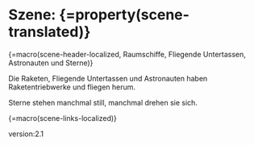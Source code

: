 # Szene: {=property(scene-translated)}

{=macro(scene-header-localized, Raumschiffe, Fliegende Untertassen, Astronauten und Sterne)}

Die Raketen, Fliegende Untertassen und Astronauten haben Raketentriebwerke und fliegen herum.

Sterne stehen manchmal still, manchmal drehen sie sich.

{=macro(scene-links-localized)}


version:2.1
